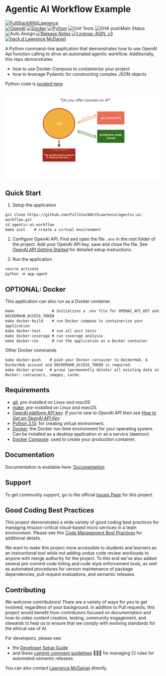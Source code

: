 # Agentic AI Workflow Example

[![FullStackWithLawrence](https://a11ybadges.com/badge?text=FullStackWithLawrence&badgeColor=orange&logo=youtube&logoColor=282828)](https://www.youtube.com/@FullStackWithLawrence)<br>
[![OpenAI](https://a11ybadges.com/badge?logo=openai)](https://platform.openai.com/)
[![Docker](https://a11ybadges.com/badge?logo=docker)](https://docs.docker.com/)
[![Python](https://a11ybadges.com/badge?logo=python)](https://www.python.org/)
![Unit Tests](https://github.com/FullStackWithLawrence/agentic-ai-workflow/actions/workflows/testsPython.yml/badge.svg?branch=main)
![GHA pushMain Status](https://img.shields.io/github/actions/workflow/status/FullStackWithLawrence/agentic-ai-workflow/pushMain.yml?branch=main)
![Auto Assign](https://github.com/FullStackwithLawrence/agentic-ai-workflow/actions/workflows/auto-assign.yml/badge.svg)
[![Release Notes](https://img.shields.io/github/release/FullStackWithLawrence/agentic-ai-workflow)](https://github.com/FullStackWithLawrence/agentic-ai-workflow/releases)
[![License: AGPL v3](https://img.shields.io/badge/License-AGPL_v3-blue.svg)](https://www.gnu.org/licenses/agpl-3.0)
[![hack.d Lawrence McDaniel](https://img.shields.io/badge/hack.d-Lawrence%20McDaniel-orange.svg)](https://lawrencemcdaniel.com)

A Python command-line application that demonstrates how to use OpenAI Api function calling to drive an automated agentic workflow. Additionally, this repo demonstrates

- how to use Docker Compose to containerize your project
- how to leverage Pydantic for constructing complex JSON objects

Python code is [located here](./app/)

![Agentic AI Workflow](https://github.com/FullStackWithLawrence/agentic-ai-workflow/blob/main/doc/img/agentic-workflow.png)

## Quick Start

1. Setup the application

```console
git clone https://github.com/FullStackWithLawrence/agentic-ai-workflow.git
cd agentic-ai-workflow
make init    # create a virtual environment
```

2. Configure OpenAI API. Find and open the file `.env` in the root folder of the project. Add your OpenAI API key, save and close the file. See [OpenAI API Getting Started](./doc/OPENAI_API_GETTING_STARTED_GUIDE.md) for detailed setup instructions.

3. Run the application

```console
source activate
python -m app.agent
```

## OPTIONAL: Docker

This application can also run as a Docker container.

```console
make                 # initializes a .env file for OPENAI_API_KEY and DOCKERHUB_ACCESS_TOKEN
make docker-build    # run Docker compose to containerize your application
make docker-test     # run all unit tests
make docker-coverage # run coverage analysis
make docker-run      # run the application as a Docker container
```

Other Docker commands

```console
make docker-push    # push your Docker container to DockerHub. A DockerHub account and DOCKERHUB_ACCESS_TOKEN is required.
make docker-prune   # prune (permanently delete) all existing data in Docker: containers, images, cache.
```

## Requirements

- [git](https://git-scm.com/book/en/v2/Getting-Started-Installing-Git). _pre-installed on Linux and macOS_
- [make](https://gnuwin32.sourceforge.net/packages/make.htm). _pre-installed on Linux and macOS._
- [OpenAI platform API key](https://platform.openai.com/).
  _If you're new to OpenAI API then see [How to Get an OpenAI API Key](./doc/OPENAI_API_GETTING_STARTED_GUIDE.md)_
- [Python 3.13](https://www.python.org/downloads/): for creating virtual environment.
- [Docker](https://docs.docker.com/): the Docker run-time environment for your operating system. Can be installed as a desktop application or as a service (daemon)
- [Docker Compose](https://docs.docker.com/compose/install/): used to create your production container.

## Documentation

Documentation is available here: [Documentation](./doc/)

## Support

To get community support, go to the official [Issues Page](https://github.com/FullStackWithLawrence/agentic-ai-workflow/issues) for this project.

## Good Coding Best Practices

This project demonstrates a wide variety of good coding best practices for managing mission-critical cloud-based micro services in a team environment. Please see this [Code Management Best Practices](./doc/GOOD_CODING_PRACTICE.md) for additional details.

We want to make this project more accessible to students and learners as an instructional tool while not adding undue code review workloads to anyone with merge authority for the project. To this end we've also added several pre-commit code linting and code style enforcement tools, as well as automated procedures for version maintenance of package dependencies, pull request evaluations, and semantic releases.

## Contributing

We welcome contributions! There are a variety of ways for you to get involved, regardless of your background. In addition to Pull requests, this project would benefit from contributors focused on documentation and how-to video content creation, testing, community engagement, and stewards to help us to ensure that we comply with evolving standards for the ethical use of AI.

For developers, please see:

- the [Developer Setup Guide](./doc/CONTRIBUTING.md)
- and these [commit comment guidelines](./doc/SEMANTIC_VERSIONING.md) 😬😬😬 for managing CI rules for automated semantic releases.

You can also contact [Lawrence McDaniel](https://lawrencemcdaniel.com/contact) directly.
